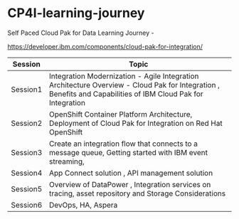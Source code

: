 # CP4I-learning-journey

Self Paced Cloud Pak for Data Learning Journey -

https://developer.ibm.com/components/cloud-pak-for-integration/


Session | Topic 
--- | --- 
 Session1     |  Integration Modernization - Agile Integration Architecture Overview - Cloud Pak for Integration , Benefits and Capabilities of IBM Cloud Pak for Integration
 Session2     | OpenShift Container Platform Architecture, Deployment of Cloud Pak for Integration on Red Hat OpenShift
 Session3     | Create an integration flow that connects to a message queue, Getting started with IBM event streaming, 
 Session4     |  App Connect solution , API management solution
 Session5     | Overview of DataPower , Integration services on tracing,  asset repository and Storage Considerations
 Session6     | DevOps, HA, Aspera
